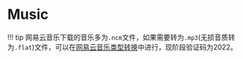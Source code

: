 # Music
!!! tip
	网易云音乐下载的音乐多为`.ncm`文件，如果需要转为`.mp3`(无损音质转为`.flat`)文件，可以在[网易云音乐类型转换](https://kqwyygszh.pages.dev/ncm/)中进行，现阶段验证码为2022。